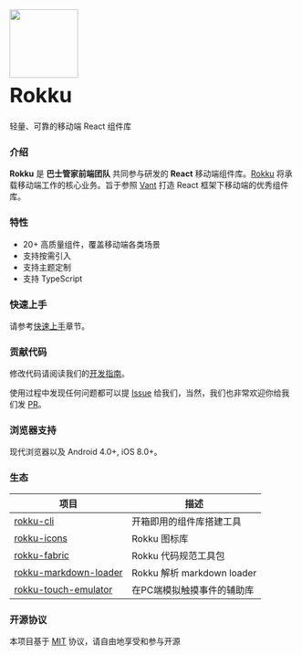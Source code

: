 <div class="card">
  <div class="rokku-doc-intro">
    <img class="rokku-doc-intro__logo" style="width: 120px; height: 120px;" src="http://www.rokku.icu/image/logo.png">
    <h2 style="margin: 0; font-size: 36px; line-height: 60px;">Rokku</h2>
    <p>轻量、可靠的移动端 React 组件库</p>
  </div>
</div>

### 介绍

**Rokku** 是 **巴士管家前端团队** 共同参与研发的 **React** 移动端组件库。[Rokku]() 将承载移动端工作的核心业务。旨于参照 [Vant](https://vant-contrib.gitee.io/vant) 打造 React 框架下移动端的优秀组件库。

### 特性

- 20+ 高质量组件，覆盖移动端各类场景
- 支持按需引入
- 支持主题定制
- 支持 TypeScript

### 快速上手

请参考[快速上手](#/zh-CN/quickstart)章节。

### 贡献代码

修改代码请阅读我们的[开发指南](#/zh-CN/contribution)。

使用过程中发现任何问题都可以提 [Issue](https://github.com/youzan/vant/issues) 给我们，当然，我们也非常欢迎你给我们发 [PR](https://github.com/youzan/vant/pulls)。

### 浏览器支持

现代浏览器以及 Android 4.0+, iOS 8.0+。

### 生态

| 项目 | 描述 |
| --- | --- |
| [rokku-cli](https://github.com/Hyattria/rokku/tree/main/packages/rokku-cli) | 开箱即用的组件库搭建工具 |
| [rokku-icons](https://github.com/Hyattria/rokku/tree/main/packages/rokku-icons) | Rokku 图标库 |
| [rokku-fabric](https://github.com/Hyattria/rokku/tree/main/packages/rokku-fabric) | Rokku 代码规范工具包 |
| [rokku-markdown-loader](https://github.com/Hyattria/rokku/tree/main/packages/rokku-markdown-loader) | Rokku 解析 markdown loader |
| [rokku-touch-emulator](https://github.com/Hyattria/rokku/tree/main/packages/rokku-touch-emulator) | 在PC端模拟触摸事件的辅助库 |


### 开源协议

本项目基于 [MIT](https://zh.wikipedia.org/wiki/MIT%E8%A8%B1%E5%8F%AF%E8%AD%89) 协议，请自由地享受和参与开源
